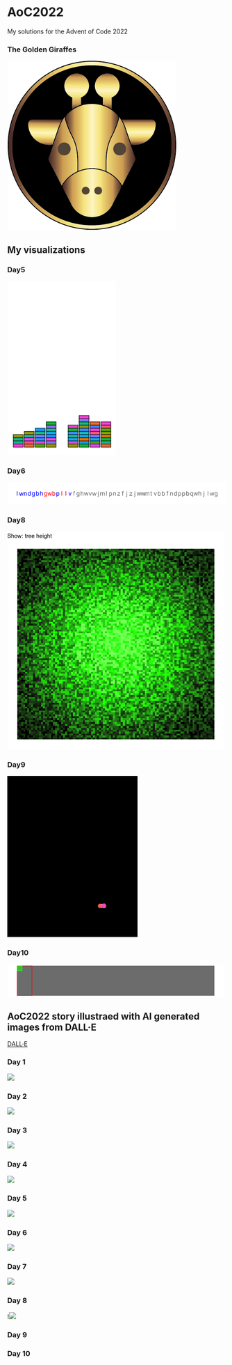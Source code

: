 # AoC2022
My solutions for the Advent of Code 2022


### The Golden Giraffes
![image](https://github.com/AndreaBarghetti/AoC2021/blob/main/golden_giraffes.png)


## My visualizations

### Day5
![<img src="Day5/animation.gif" width="500"/>](Day5/animation.gif)

### Day6
![<img src="Day6/animation.gif" width="500"/>](Day6/animation.gif)

### Day8
![<img src="Day8/animation.gif" width="500"/>](Day8/animation.gif)

### Day9
![<img src="Day9/animation.gif" width="500"/>](Day9/animation.gif)

### Day10
![<img src="Day10/animation.gif" width="500"/>](Day10/animation.gif)

## AoC2022 story illustraed with AI generated images from DALL·E
[DALL·E](https://labs.openai.com/)

### Day 1
<img src="Day1/DALL·E.png" width="50"/>

### Day 2
<img src="Day2/DALL·E.png" width="200"/>

### Day 3
<img src="Day3/DALL·E.png" width="200"/>

### Day 4
<img src="Day4/DALL·E.png" width="200"/>

### Day 5
<img src="Day5/DALL·E.png" width="200"/>

### Day 6
<img src="Day6/DALL·E.png" width="200"/>

### Day 7
<img src="Day7/DALL·E.png" width="200"/>

### Day 8
!<img src="Day8/DALL·E.png" width="200"/>

### Day 9

### Day 10
